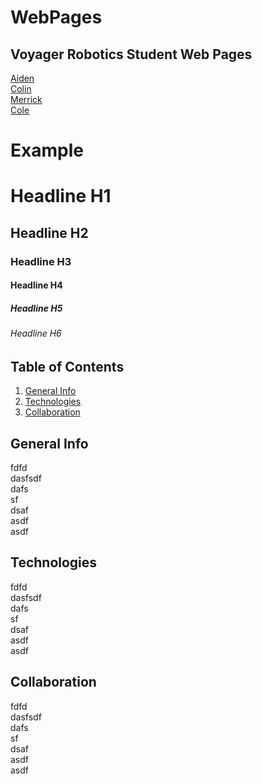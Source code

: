 # WebPages
## Voyager Robotics Student Web Pages  


  [Aiden](https://game-u-voyager-robotics.github.io/WebPages/Aiden/)  
  [Colin](https://game-u-voyager-robotics.github.io/WebPages/Colin/)  
  [Merrick](https://game-u-voyager-robotics.github.io/WebPages/Merrick/)  
  [Cole](https://game-u-voyager-robotics.github.io/WebPages/Cole/)  


  


# Example  


# Headline H1
## Headline H2
### Headline H3
#### Headline H4 
##### Headline H5
###### Headline H6


## Table of Contents
1. [General Info](#general-info)
2. [Technologies](#technologies)
3. [Collaboration](#collaboration)  


## General Info

fdfd  
dasfsdf  
dafs  
sf  
dsaf  
asdf  
asdf  


## Technologies

fdfd  
dasfsdf  
dafs  
sf  
dsaf  
asdf  
asdf  


## Collaboration

fdfd  
dasfsdf  
dafs  
sf  
dsaf  
asdf  
asdf  

  